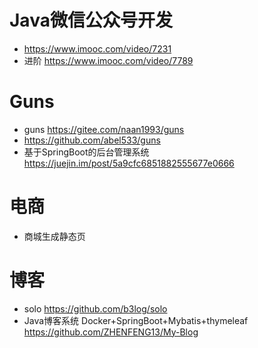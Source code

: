 # Java微信公众号开发

- <https://www.imooc.com/video/7231>
- 进阶 <https://www.imooc.com/video/7789>

# Guns

- guns <https://gitee.com/naan1993/guns>
- <https://github.com/abel533/guns>
- 基于SpringBoot的后台管理系统 <https://juejin.im/post/5a9cfc6851882555677e0666>

# 电商

- 商城生成静态页

# 博客

- solo <https://github.com/b3log/solo>
- Java博客系统 Docker+SpringBoot+Mybatis+thymeleaf <https://github.com/ZHENFENG13/My-Blog>
